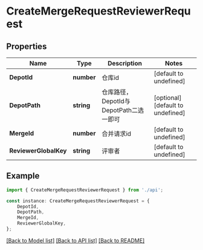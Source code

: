 # CreateMergeRequestReviewerRequest


## Properties

Name | Type | Description | Notes
------------ | ------------- | ------------- | -------------
**DepotId** | **number** | 仓库id | [default to undefined]
**DepotPath** | **string** | 仓库路径，DepotId与DepotPath二选一即可 | [optional] [default to undefined]
**MergeId** | **number** | 合并请求id | [default to undefined]
**ReviewerGlobalKey** | **string** | 评审者 | [default to undefined]

## Example

```typescript
import { CreateMergeRequestReviewerRequest } from './api';

const instance: CreateMergeRequestReviewerRequest = {
    DepotId,
    DepotPath,
    MergeId,
    ReviewerGlobalKey,
};
```

[[Back to Model list]](../README.md#documentation-for-models) [[Back to API list]](../README.md#documentation-for-api-endpoints) [[Back to README]](../README.md)
